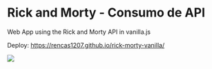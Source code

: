 # Rick and Morty - Consumo de API
Web App using the Rick and Morty API in vanilla.js 

Deploy: https://rencas1207.github.io/rick-morty-vanilla/

![](https://repository-images.githubusercontent.com/407975194/e505bed6-1350-4666-91ad-c089a34462f6)
